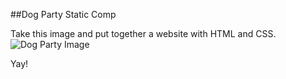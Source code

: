 ##Dog Party Static Comp

Take this image and put together a website with HTML and CSS.
![Dog Party Image](http://frontend.turing.io/assets/images/dog-party.png)   

Yay!
